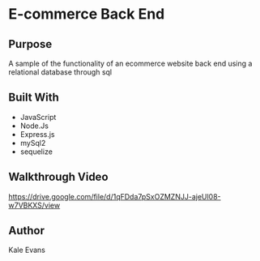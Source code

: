 # E-commerce Back End 

## Purpose
A sample of the functionality of an ecommerce website back end using a relational database through sql

## Built With
* JavaScript
* Node.Js
* Express.js
* mySql2
* sequelize

## Walkthrough Video
https://drive.google.com/file/d/1qFDda7pSxOZMZNJJ-ajeUl08-w7VBKXS/view

## Author
Kale Evans

